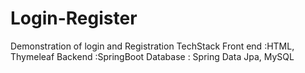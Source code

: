 # Login-Register
Demonstration of login and Registration
TechStack
Front end :HTML, Thymeleaf
Backend :SpringBoot
Database : Spring Data Jpa, MySQL
